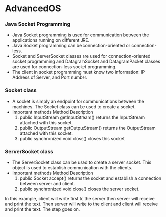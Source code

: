 # AdvancedOS

### Java Socket Programming
* Java Socket programming is used for communication between the applications running on different JRE.
* Java Socket programming can be connection-oriented or connection-less.
* Socket and ServerSocket classes are used for connection-oriented socket programming and DatagramSocket and DatagramPacket classes are used for connection-less socket programming.
* The client in socket programming must know two information:
    IP Address of Server, and
    Port number.
### Socket class
* A socket is simply an endpoint for communications between the machines. The Socket class can be used to create a socket.
* Important methods
    Method	                                            Description
    1) public InputStream getInputStream()	returns the InputStream attached with this socket.
    2) public OutputStream getOutputStream()	returns the OutputStream attached with this socket.
    3) public synchronized void close()	closes this socket
 
 ### ServerSocket class
* The ServerSocket class can be used to create a server socket. This object is used to establish communication with the clients.
* Important methods
    Method	                            Description
    1) public Socket accept()	returns the socket and establish a connection between server and client.
    2) public synchronized void close()	closes the server socket.

In this example, client will write first to the server then server will receive and print the text. 
Then server will write to the client and client will receive and print the text. The step goes on.